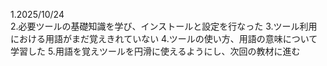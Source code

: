 1.2025/10/24\
2.必要ツールの基礎知識を学び、インストールと設定を行なった
3.ツール利用における用語がまだ覚えきれていない
4.ツールの使い方、用語の意味について学習した
5.用語を覚えツールを円滑に使えるようにし、次回の教材に進む
